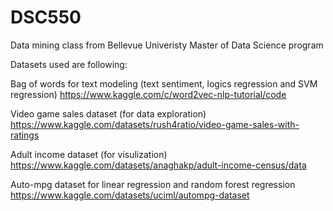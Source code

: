 # DSC550

Data mining class from Bellevue Univeristy Master of Data Science program

Datasets used are following:

Bag of words for text modeling (text sentiment, logics regression and SVM regression)
https://www.kaggle.com/c/word2vec-nlp-tutorial/code

Video game sales dataset (for data exploration)
https://www.kaggle.com/datasets/rush4ratio/video-game-sales-with-ratings

Adult income dataset (for visulization)
https://www.kaggle.com/datasets/anaghakp/adult-income-census/data

Auto-mpg dataset for linear regression and random forest regression
https://www.kaggle.com/datasets/uciml/autompg-dataset

